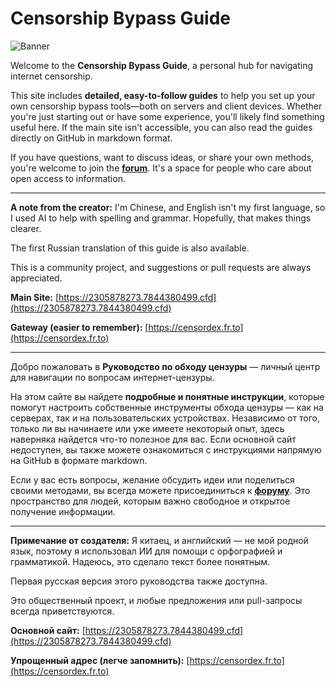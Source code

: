 # Censorship Bypass Guide

![Banner](https://files.catbox.moe/1mcjvr.png)

Welcome to the **Censorship Bypass Guide**, a personal hub for navigating internet censorship.

This site includes **detailed, easy-to-follow guides** to help you set up your own censorship bypass tools—both on servers and client devices. Whether you're just starting out or have some experience, you'll likely find something useful here. If the main site isn't accessible, you can also read the guides directly on GitHub in markdown format.

If you have questions, want to discuss ideas, or share your own methods, you're welcome to join the **[forum](https://forum.7844380499.cfd)**. It's a space for people who care about open access to information.

---

**A note from the creator:**
I'm Chinese, and English isn't my first language, so I used AI to help with spelling and grammar. Hopefully, that makes things clearer.

The first Russian translation of this guide is also available.

This is a community project, and suggestions or pull requests are always appreciated.

**Main Site:** [https://2305878273.7844380499.cfd](https://2305878273.7844380499.cfd)

**Gateway (easier to remember):** [https://censordex.fr.to](https://censordex.fr.to)

---

Добро пожаловать в **Руководство по обходу цензуры** — личный центр для навигации по вопросам интернет-цензуры.

На этом сайте вы найдете **подробные и понятные инструкции**, которые помогут настроить собственные инструменты обхода цензуры — как на серверах, так и на пользовательских устройствах. Независимо от того, только ли вы начинаете или уже имеете некоторый опыт, здесь наверняка найдется что-то полезное для вас. Если основной сайт недоступен, вы также можете ознакомиться с инструкциями напрямую на GitHub в формате markdown.

Если у вас есть вопросы, желание обсудить идеи или поделиться своими методами, вы всегда можете присоединиться к **[форуму](https://forum.7844380499.cfd)**. Это пространство для людей, которым важно свободное и открытое получение информации.

---

**Примечание от создателя:**
Я китаец, и английский — не мой родной язык, поэтому я использовал ИИ для помощи с орфографией и грамматикой. Надеюсь, это сделало текст более понятным.

Первая русская версия этого руководства также доступна.

Это общественный проект, и любые предложения или pull-запросы всегда приветствуются.

**Основной сайт:** [https://2305878273.7844380499.cfd](https://2305878273.7844380499.cfd)

**Упрощенный адрес (легче запомнить):** [https://censordex.fr.to](https://censordex.fr.to)

